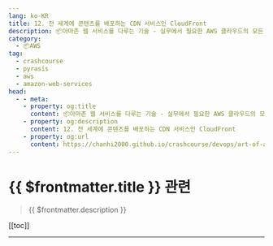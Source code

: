 ```yaml
---
lang: ko-KR
title: 12. 전 세계에 콘텐츠를 배포하는 CDN 서비스인 CloudFront
description: 📦아마존 웹 서비스를 다루는 기술 - 실무에서 필요한 AWS 클라우드의 모든 것! > 12. 전 세계에 콘텐츠를 배포하는 CDN 서비스인 CloudFront
category:
  - 📦AWS
tag: 
  - crashcourse
  - pyrasis
  - aws 
  - amazon-web-services
head:
  - - meta:
    - property: og:title
      content: 📦아마존 웹 서비스를 다루는 기술 - 실무에서 필요한 AWS 클라우드의 모든 것! > 12. 전 세계에 콘텐츠를 배포하는 CDN 서비스인 CloudFront
    - property: og:description
      content: 12. 전 세계에 콘텐츠를 배포하는 CDN 서비스인 CloudFront
    - property: og:url
      content: https://chanhi2000.github.io/crashcourse/devops/art-of-aws/12.html
---
```


# {{ $frontmatter.title }} 관련

> {{ $frontmatter.description }}

[[toc]]

---

<TagLinks />